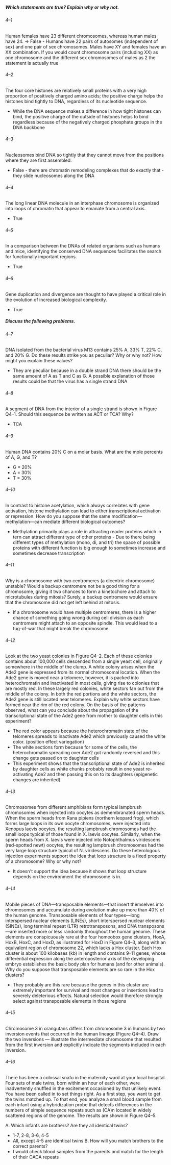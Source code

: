 
##### Which statements are true? Explain why or why not.

###### 4–1
Human females have 23 different chromosomes, whereas human males have 24.
→ False - Humans have 22 pairs of autosomes (independent of sex) and one pair of sex chromosomes. Males have XY and females have an XX combination. If you would count chromosome pairs (including XX) as one chromosome and the different sex chromosomes of males as 2 the statement is actually true

###### 4–2
The four core histones are relatively small proteins with a very high proportion of positively charged amino acids; the positive charge helps the histones bind tightly to DNA, regardless of its nucleotide sequence.
- While the DNA sequence makes a difference in how tight histones can bind, the positive charge of the outside of histones helps to bind regardless because of the negatively charged phosphate groups in the DNA backbone

###### 4–3
Nucleosomes bind DNA so tightly that they cannot move from the positions where they are first assembled.
- False - there are chromatin remodeling complexes that do exactly that - they slide nucleosomes along the DNA

###### 4–4
The long linear DNA molecule in an interphase chromosome is organized into loops of chromatin that appear to emanate from a central axis.
- True

###### 4–5
In a comparison between the DNAs of related organisms such as humans and mice, identifying the conserved DNA sequences facilitates the search for functionally important regions.
- True
###### 4–6
Gene duplication and divergence are thought to have played a critical role in the evolution of increased biological complexity.
- True
##### Discuss the following problems.

###### 4–7
DNA isolated from the bacterial virus M13 contains 25% A, 33% T, 22% C, and 20% G. Do these results strike you as peculiar? Why or why not? How might you explain these values?
- They are peculiar because in a double strand DNA there should be the same amount of A as T and C as G. A possible explanation of those results could be that the virus has a single strand DNA
###### 4–8
A segment of DNA from the interior of a single strand is shown in Figure Q4–1. Should this sequence be written as ACT or TCA? Why?
- TCA
###### 4–9
Human DNA contains 20% C on a molar basis. What are the mole percents of A, G, and T?
- G = 20%
- A = 30%
- T = 30%

###### 4–10
In contrast to histone acetylation, which always correlates with gene activation, histone methylation can lead to either transcriptional activation or repression. How do you suppose that the same modification—methylation—can mediate different biological outcomes?
- Methylation primarily plays a role in attracting reader proteins which in tern can attract different type of other proteins - Due to there being different types of methylation (mono, di, and tri) the space of possible proteins with different function is big enough to sometimes increase and sometimes decrease transcription

###### 4–11
Why is a chromosome with two centromeres (a dicentric chromosome) unstable? Would a backup centromere not be a good thing for a chromosome, giving it two chances to form a kinetochore and attach to microtubules during mitosis? Surely, a backup centromere would ensure that the chromosome did not get left behind at mitosis.
- If a chromosome would have multiple centromeres, there is a higher chance of something going wrong during cell division as each centromere might attach to an opposite spindle. This would lead to a tug-of-war that might break the chromosome
###### 4–12
Look at the two yeast colonies in Figure Q4–2. Each of these colonies contains about 100,000 cells descended from a single yeast cell, originally somewhere in the middle of the clump. A white colony arises when the Ade2 gene is expressed from its normal chromosomal location. When the Ade2 gene is moved near a telomere, however, it is packed into heterochromatin and inactivated in most cells, giving rise to colonies that are mostly red. In these largely red colonies, white sectors fan out from the middle of the colony. In both the red portions and the white sectors, the Ade2 gene is still located near telomeres. Explain why white sectors have formed near the rim of the red colony. On the basis of the patterns observed, what can you conclude about the propagation of the transcriptional state of the Ade2 gene from mother to daughter cells in this experiment?
- The red color appears because the heterochromatin state of the telomeres spreads to inactivate Ade2 which previously caused the white color. (position effect variegation)
- The white sections form because for some of the cells, the heterochromatin spreading over Ade2 got randomly reversed and this change gets passed on to daughter cells
- This experiment shows that the transcriptional state of Ade2 is inherited by daughter cells as white chunks probably result in one yeast re-activating Ade2 and then passing this on to its daughters (epigenetic changes are inherited)

###### 4–13
Chromosomes from different amphibians form typical lampbrush chromosomes when injected into oocytes as demembranated sperm heads. When the sperm heads from Rana pipiens (northern leopard frog), which forms large loops in its own oocyte chromosomes, were injected into Xenopus laevis oocytes, the resulting lampbrush chromosomes had the small loops typical of those found in X. laevis oocytes. Similarly, when the sperm heads from X. laevis were injected into Notophthalmus viridescens (red-spotted newt) oocytes, the resulting lampbrush chromosomes had the very large loop structure typical of N. viridescens. Do these heterologous injection experiments support the idea that loop structure is a fixed property of a chromosome? Why or why not?
- It doesn't support the idea because it shows that loop structure depends on the environment the chromosome is in.

###### 4–14
Mobile pieces of DNA—transposable elements—that insert themselves into chromosomes and accumulate during evolution make up more than 40% of the human genome. Transposable elements of four types—long interspersed nuclear elements (LINEs), short interspersed nuclear elements (SINEs), long terminal repeat (LTR) retrotransposons, and DNA transposons—are inserted more or less randomly throughout the human genome. These elements are conspicuously rare at the four homeobox gene clusters, HoxA, HoxB, HoxC, and HoxD, as illustrated for HoxD in Figure Q4–3, along with an equivalent region of chromosome 22, which lacks a Hox cluster. Each Hox cluster is about 100 kilobases (kb) in length and contains 9–11 genes, whose differential expression along the anteroposterior axis of the developing embryo establishes the basic body plan for humans (and for other animals). Why do you suppose that transposable elements are so rare in the Hox clusters?
- They probably are this rare because the genes in this cluster are extremely important for survival and most changes or insertions lead to severely deleterious effects. Natural selection would therefore strongly select against transposable elements in those regions

###### 4–15
Chromosome 3 in orangutans differs from chromosome 3 in humans by two inversion events that occurred in the human lineage (Figure Q4–4). Draw the two inversions — illustrate the intermediate chromosome that resulted from the first inversion and explicitly indicate the segments included in each inversion.

###### 4–16
There has been a colossal snafu in the maternity ward at your local hospital. Four sets of male twins, born within an hour of each other, were inadvertently shuffled in the excitement occasioned by that unlikely event. You have been called in to set things right. As a first step, you want to get the twins matched up. To that end, you analyze a small blood sample from each infant using a hybridization probe that detects differences in the numbers of simple sequence repeats such as (CA)n located in widely scattered regions of the genome. The results are shown in Figure Q4–5.

A. Which infants are brothers? Are they all identical twins?  
- 1-7, 2-8, 3-6, 4-5
- All, except 4-5 are identical twins
B. How will you match brothers to the correct parents?
- I would check blood samples from the parents and match for the length of their CACA repeats
